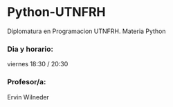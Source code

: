 # Python-UTNFRH

Diplomatura en Programacion UTNFRH. Materia Python

### Dia y horario:
viernes 18:30 / 20:30

### Profesor/a:

Ervin Wilneder 
